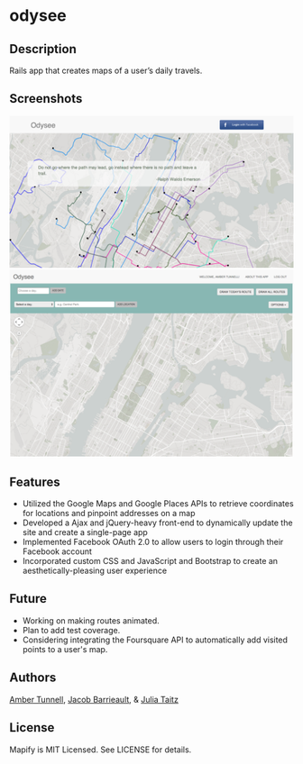 # odysee

## Description

Rails app that creates maps of a user’s daily travels.

## Screenshots

![Alt text](/public/screenshot-main.png "Main Page")
![Alt text](/public/screenshot-map2.png "Map Page")

## Features

+ Utilized the Google Maps and Google Places APIs to retrieve coordinates for locations and pinpoint addresses on a map
+ Developed a Ajax and jQuery-heavy front-end to dynamically update the site and create a single-page app
+ Implemented Facebook OAuth 2.0 to allow users to login through their Facebook account
+ Incorporated custom CSS and JavaScript and Bootstrap to create an aesthetically-pleasing user experience


## Future

+ Working on making routes animated.
+ Plan to add test coverage.
+ Considering integrating the Foursquare API to automatically add visited points to a user's map.


## Authors

[Amber Tunnell](https://github.com/ambertunnell), [Jacob Barrieault](https://github.com/jbarrieault), & [Julia Taitz](https://github.com/juliataitz)


## License

Mapify is MIT Licensed. See LICENSE for details.
